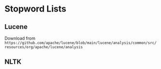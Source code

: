 # Stopword Lists

## Lucene

Download from `https://github.com/apache/lucene/blob/main/lucene/analysis/common/src/resources/org/apache/lucene/analysis`

## NLTK

